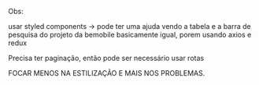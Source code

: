 Obs: 

usar styled components
-> pode ter uma ajuda vendo a tabela e a barra de pesquisa do projeto da bemobile
basicamente igual, porem usando axios e redux

Precisa ter paginação, então pode ser necessário usar rotas

FOCAR MENOS NA ESTILIZAÇÃO E MAIS NOS PROBLEMAS.